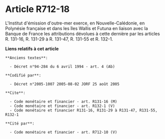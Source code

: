 # Article R712-18

L'Institut d'émission d'outre-mer exerce, en Nouvelle-Calédonie, en Polynésie française et dans les îles Wallis et Futuna en
liaison avec la Banque de France les attributions dévolues à cette dernière par les articles R. 131-16, R. 131-29 à R.
131-47, R. 131-55 et R. 132-1.

**Liens relatifs à cet article**

	**Anciens textes**:

	  - Décret n°94-284 du 6 avril 1994 - art. 4 (Ab)

	**Codifié par**:

	  - Décret n°2005-1007 2005-08-02 JORF 25 août 2005

	**Cite**:

	  - Code monétaire et financier - art. R131-16 (M)
	  - Code monétaire et financier - art. R132-1 (V)
	  - Code monétaire et financier R131-16, R131-29 à R131-47, R131-55, R132-1

	**Cité par**:

	  - Code monétaire et financier - art. R712-10 (V)
